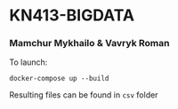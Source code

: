 # KN413-BIGDATA
### Mamchur Mykhailo & Vavryk Roman
To launch:
```shell
docker-compose up --build
```

Resulting files can be found in `csv` folder